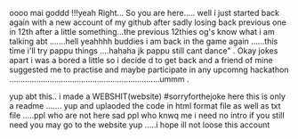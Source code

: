 oooo mai goddd !!!yeah Right... 
So you are here.....
well i just started back again with a new account of my github after sadly losing back previous one in 12th after a little something...the previous 12thies og's know what i am talking abt .......hell yeahhhh buddies i am back in the game again ......this time i'll try pappu things ....hahaha jk pappu still cant dance" . 
Okay jokes apart i was a bored a little so i decide d to get back and a friend of  mine  suggested me to practise and maybe  participate in any upcomng hackathon ...................................................................ummm . 

yup abt this.. i made a WEBSHIT(website) #sorryforthejoke here this is only a readme ....... yup and  uplaoded the code in html format file as  well as txt file .....ppl who are not here sad ppl who knwq me i need no intro if you still need you may go to the website yup .....i hope ill not loose this  account 
